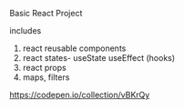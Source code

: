 Basic React Project

includes
1. react reusable components
2. react states- useState useEffect (hooks)
3. react props
4. maps, filters

https://codepen.io/collection/vBKrQy
